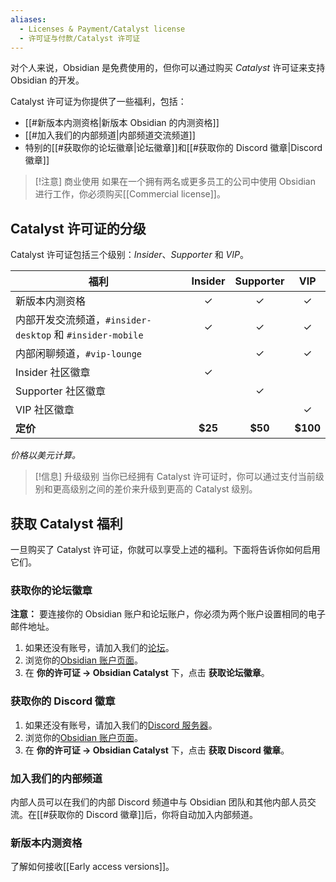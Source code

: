 ```yaml
---
aliases:
  - Licenses & Payment/Catalyst license
  - 许可证与付款/Catalyst 许可证
---
```


对个人来说，Obsidian 是免费使用的，但你可以通过购买 _Catalyst_ 许可证来支持 Obsidian 的开发。

Catalyst 许可证为你提供了一些福利，包括：

- [[#新版本内测资格|新版本 Obsidian 的内测资格]]
- [[#加入我们的内部频道|内部频道交流频道]]
- 特别的[[#获取你的论坛徽章|论坛徽章]]和[[#获取你的 Discord 徽章|Discord 徽章]]

> [!注意] 商业使用
> 如果在一个拥有两名或更多员工的公司中使用 Obsidian 进行工作，你必须购买[[Commercial license]]。

## Catalyst 许可证的分级

Catalyst 许可证包括三个级别：*Insider*、*Supporter* 和 *VIP*。

| 福利                                              | Insider | Supporter |   VIP    |
| ----------------------------------------------- | :-----: | :-------: | :------: |
| 新版本内测资格                                         |    ✓    |     ✓     |    ✓     |
| 内部开发交流频道，`#insider-desktop` 和 `#insider-mobile` |    ✓    |     ✓     |    ✓     |
| 内部闲聊频道，`#vip-lounge`                            |         |     ✓     |    ✓     |
| Insider 社区徽章                                    |    ✓    |           |          |
| Supporter 社区徽章                                  |         |     ✓     |          |
| VIP 社区徽章                                        |         |           |    ✓     |
| **定价**                                          | **$25** |  **$50**  | **$100** |

_价格以美元计算。_

> [!信息] 升级级别
> 当你已经拥有 Catalyst 许可证时，你可以通过支付当前级别和更高级别之间的差价来升级到更高的 Catalyst 级别。

## 获取 Catalyst 福利

一旦购买了 Catalyst 许可证，你就可以享受上述的福利。下面将告诉你如何启用它们。

### 获取你的论坛徽章

**注意：** 要连接你的 Obsidian 账户和论坛账户，你必须为两个账户设置相同的电子邮件地址。

1. 如果还没有账号，请加入我们的[论坛](https://forum.obsidian.md/)。
2. 浏览你的[Obsidian 账户页面](https://obsidian.md/account)。
3. 在 **你的许可证 → Obsidian Catalyst** 下，点击 **获取论坛徽章**。

### 获取你的 Discord 徽章

1. 如果还没有账号，请加入我们的[Discord 服务器](https://discord.gg/veuWUTm)。
2. 浏览你的[Obsidian 账户页面](https://obsidian.md/account)。
3. 在 **你的许可证 → Obsidian Catalyst** 下，点击 **获取 Discord 徽章**。

### 加入我们的内部频道

内部人员可以在我们的内部 Discord 频道中与 Obsidian 团队和其他内部人员交流。在[[#获取你的 Discord 徽章]]后，你将自动加入内部频道。

### 新版本内测资格

了解如何接收[[Early access versions]]。